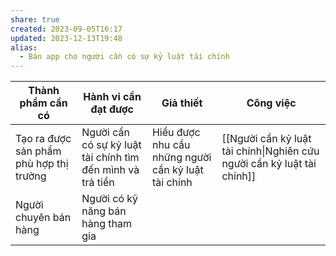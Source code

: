 ```yaml
---
share: true
created: 2023-09-05T16:17
updated: 2023-12-13T19:48
alias:
  - Bán app cho người cần có sự kỷ luật tài chính
---
```

| Thành phẩm cần có                       | Hành vi cần đạt được                                       | Giả thiết                                           | Công việc                                                                 |
| --------------------------------------- | ---------------------------------------------------------- | --------------------------------------------------- | ------------------------------------------------------------------------- |
| Tạo ra được sản phẩm phù hợp thị trường | Người cần có sự kỷ luật tài chính tìm đến mình và trả tiền | Hiểu được nhu cầu những người cần kỷ luật tài chính | [[Người cần kỷ luật tài chính\|Nghiên cứu người cần kỷ luật tài chính]] |
| Người chuyên bán hàng                   | Người có kỹ năng bán hàng tham gia                         |                                                     |                                                                           |
